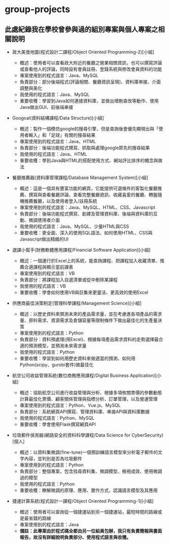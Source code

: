 # group-projects
## 此處紀錄我在學校曾參與過的組別專案與個人專案之相關說明

* 政大美食地圖(程式設計二課程/Object Oriented Programming-2)[小組]
  * 概述：使用者可以查看政大附近的餐廳之營業相關資訊，也可以撰寫評論或查看他人的評論，同時設有會員註冊、登錄系統與修改會員資料的功能
  * 專案使用到的程式語言：Java、MySQL
  * 負責部分：部分後端程式(評論相關、餐廳資訊呈現)、資料庫串接、介面調整與美化
  * 我使用的程式語言：Java、MySQL
  * 重要收穫：學習到Java如何連接資料庫，並做出增刪查改等動作、使用Java做出GUI、前後端串接

* Googoal(資料結構課程/Data Structure)[小組]
  * 概述：製作一個模仿google的搜尋引擎，但是查詢後會優先顯現出與「使用者輸入」和「足球」有關的搜尋結果
  * 專案使用到的程式語言：Java、HTML
  * 負責部分：後端功能程式撰寫、抓取與處理google原先的搜尋結果
  * 我使用的程式語言：Java、HTML
  * 重要收穫：學到Java與HTML的搭配使用方式、網站評比排序的概念與做法

* 餐廳推薦器(資料庫管理課程/Database Management System)[小組]
  * 概述：這是一個具有豐富功能的網頁，它能提供可選條件的客製化餐廳推薦、撰寫與查看餐廳評論、查看完整餐廳資訊、收藏喜愛的餐廳、轉盤隨機推薦餐廳，以及使用者登入/註冊系統
  * 專案使用到的程式語言：Java、MySQL、HTML、CSS、Javascript
  * 負責部分：後端功能程式撰寫、創建及管理資料庫、後端與資料庫的互動、微調使用者介面
  * 我使用的程式語言：Java、MySQL、少量HTML與CSS
  * 重要收穫：更全面、深入的使用SQL語法、如何使用HTML、CSS與Javascript做出精緻的UI

* 選課小幫手(財務軟體應用課程/Financial Software Application)[小組]
  * 概述：一個運行於Excel上的系統，能查詢課程、把課程加入收藏清單、推薦合適課程與顯示當前課表
  * 專案使用到的程式語言：VB
  * 負責部分：將課程加入自選清單或從中刪除某課程
  * 我使用的程式語言：VB
  * 重要收穫：學會如何使用VB與巨集來更靈活、更高效的使用Excel

* 供應商最佳決策制定(管理科學課程/Management Science)[小組]
  * 概述：以歷史資料來預測未來的產品需求量，並在考慮進各項產品的需求量、原料需求、資源需求及倉儲容量等限制條件下做出最佳化的生產量決策
  * 專案使用到的程式語言：Python
  * 負責部分：資料預處理(用Excel)、根據每項產品需求資料的走勢選擇最合適的預測模型，並預測未來需求量
  * 我使用的程式語言：Python
  * 重要收穫：學習到如何用歷史資料來做適當的預測、如何用Python(scipy、gurobi套件)做最佳化

* 航空公司收益管理系統(數位商務應用課程/Digital Business Application)[小組]
  * 概述：協助航空公司進行收益管理與分析、根據多項攸關票價的參數動態計算最佳化票價、顧客關係管理與指標分析、訂單管理，以及營運管理
  * 專案使用到的程式語言：Python、Vue.js、MySQL
  * 負責部分：系統網頁API撰寫、管理資料庫、串接API與資料庫數據
  * 我使用的程式語言：Python、MySQL
  * 重要收穫：學會使用Flask撰寫網頁API

* 垃圾郵件偵測器(網路安全的資料科學課程/Data Science for CyberSecurity)[個人]
  * 概述：以資料集微調(fine-tune)一個預訓練語言模型來分析電子郵件的文字內容，並判別是否為垃圾郵件
  * 專案使用到的程式語言：Python
  * 負責部分：整個專案，包含找尋資料集、微調模型、檢視成效、使用微調過的模型
  * 我使用的程式語言：Python
  * 重要收穫：瞭解微調的原理、應用、實作方式，認識語言模型及其應用

* 捷運計算系統(程式設計一課程/Object Oriented Programming-1)[小組]
  * 概述：使用者可以查詢從一個捷運站到另一個捷運站，最短時間的路線或是最省錢的路線
  * 專案使用到的程式語言：Java
  * **備註：此專案由於程式碼全都由另一位組員包辦，我只有負責簡報與書面報告，故沒有詳細說明負責部分、使用程式語言與收穫。**
